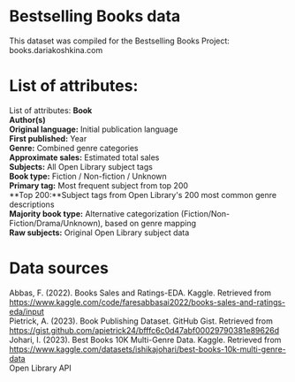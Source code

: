 # Bestselling Books data

This dataset was compiled for the Bestselling Books Project: books.dariakoshkina.com

# List of attributes:<br/>


List of attributes:
**Book**<br/>
**Author(s)**<br/>
**Original language:** Initial publication language<br/>
**First published:** Year<br/>
**Genre:** Combined genre categories<br/>
**Approximate sales:** Estimated total sales<br/>
**Subjects:** All Open Library subject tags<br/>
**Book type:** Fiction / Non-fiction / Unknown<br/>
**Primary tag:** Most frequent subject from top 200<br/>
**Top 200:**Subject tags from Open Library's 200 most common genre descriptions<br/>
**Majority book type:** Alternative categorization (Fiction/Non-Fiction/Drama/Unknown), based on genre mapping<br/>
**Raw subjects:** Original Open Library subject data<br/>

# Data sources
Abbas, F. (2022). Books Sales and Ratings-EDA. Kaggle. Retrieved from https://www.kaggle.com/code/faresabbasai2022/books-sales-and-ratings-eda/input <br/>
Pietrick, A. (2023). Book Publishing Dataset. GitHub Gist. Retrieved from https://gist.github.com/apietrick24/bfffc6c0d47abf00029790381e89626d <br/>
Johari, I. (2023). Best Books 10K Multi-Genre Data. Kaggle. Retrieved from https://www.kaggle.com/datasets/ishikajohari/best-books-10k-multi-genre-data <br/>
Open Library API <br/>
